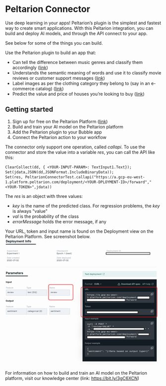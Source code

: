# Peltarion Connector
Use deep learning in your apps! Peltarion’s plugin is the simplest and fastest way to create smart applications. With this Peltarion integration, you can build and deploy AI models, and through the API connect to your app.

See below for some of the things you can build.

Use the Peltarion plugin to build an app that:

- Can tell the difference between music genres and classify them accordingly ([link](https://bit.ly/34K98Sm))
- Understands the semantic meaning of words and use it to classify movie reviews or customer support messages ([link](https://bit.ly/3jrkZsP))
- Label images as per the clothing category they belong to (say in an e-commerce catalog) ([link](https://bit.ly/3lqyiLD))
- Predict the value and price of houses you’re looking to buy ([link](https://bit.ly/3b6CTht))

## Getting started

1. Sign up for free on the Peltarion Platform ([link](https://bit.ly/3llPmTf))
1. Build and train your AI model on the Peltarion platform
1. Add the Peltarion plugin to your Bubble app
1. Connect the Peltarion action to your workflow

The connector only support one operation, called *callapi*. To use the connector and store the value into a variable *res*, you can call the API like this:

```
ClearCollect(dd, { <YOUR-INPUT-PARAM>: TextInput1.Text});
Set(jdata,JSON(dd,JSONFormat.IncludeBinaryData));
Set(res, PeltarionConnectorTest.callapi("https://a.gcp-eu-west-1.platform.peltarion.com/deployment/<YOUR-DPLOYMENT-ID>/forward","<YOUR-TOKEN>",jdata))
```

The *res* is an object with three values:

- *key* is the name of the predicted class. For regression problems, the *key* is always "value" 
- *val* is the probability of the class
- *errorMessage* holds the error message, if any

Your URL, token and input name is found on the Deployment view on the Peltarion Platform. See screenshot below.
![URL, token and input](screenshot.png)



For information on how to build and train an AI model on the Peltarion platform, visit our knowledge center (link: https://bit.ly/3gC6XCN)
